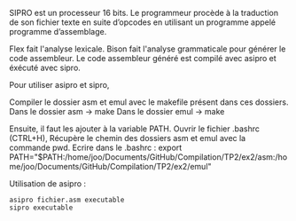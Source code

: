 

SIPRO est un processeur 16 bits.
Le programmeur procède à la traduction de son fichier texte en suite d’opcodes en utilisant un programme appelé programme d’assemblage.


Flex fait l'analyse lexicale.
Bison fait l'analyse grammaticale pour générer le code assembleur.
Le code assembleur généré est compilé avec asipro et éxécuté avec sipro.


Pour utiliser asipro et sipro,

Compiler le dossier asm et emul avec le makefile présent dans ces dossiers.
Dans le dossier asm -> make
Dans le dossier emul -> make

Ensuite, il faut les ajouter à la variable PATH.
Ouvrir le fichier .bashrc (CTRL+H),
Récupère le chemin des dossiers asm et emul avec la commande pwd.
Ecrire dans le .bashrc :
export PATH="$PATH:/home/joo/Documents/GitHub/Compilation/TP2/ex2/asm:/home/joo/Documents/GitHub/Compilation/TP2/ex2/emul"

Utilisation de asipro :
```
asipro fichier.asm executable
sipro executable
```
